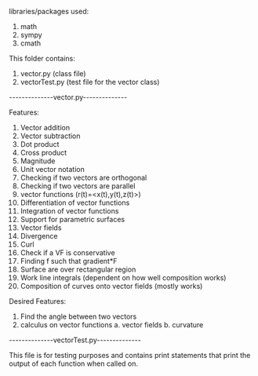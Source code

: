 libraries/packages used:
1. math
2. sympy
3. cmath

This folder contains:
1. vector.py (class file)
2. vectorTest.py (test file for the vector class)

--------------vector.py--------------

Features:
1. Vector addition
2. Vector subtraction
3. Dot product
4. Cross product
5. Magnitude
6. Unit vector notation
7. Checking if two vectors are orthogonal
8. Checking if two vectors are parallel
9. vector functions (r(t)=<x(t),y(t),z(t)>)
10. Differentiation of vector functions
11. Integration of vector functions
12. Support for parametric surfaces
13. Vector fields
14. Divergence
15. Curl
16. Check if a VF is conservative
17. Finding f such that gradient*F
18. Surface are over rectangular region
19. Work line integrals (dependent on how well composition works)
20. Composition of curves onto vector fields (mostly works)


Desired Features:
1. Find the angle between two vectors
2. calculus on vector functions
    a. vector fields
    b. curvature

--------------vectorTest.py--------------

This file is for testing purposes and contains print
statements that print the output of each function when
called on.
